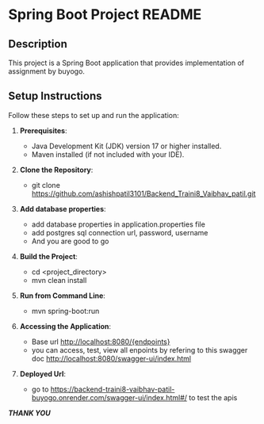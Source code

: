 # Spring Boot Project README

## Description
This project is a Spring Boot application that provides implementation of assignment by buyogo.


## Setup Instructions
Follow these steps to set up and run the application:

1. **Prerequisites**: 
   - Java Development Kit (JDK) version 17 or higher installed.
   - Maven installed (if not included with your IDE).

2. **Clone the Repository**:
   - git clone https://github.com/ashishpatil3101/Backend_Traini8_Vaibhav_patil.git
     
3. **Add database properties**:
   - add database properties in application.properties file
   - add postgres sql connection url, password, username
   - And you are good to go

4. **Build the Project**:
   - cd <project_directory>
   - mvn clean install

5. **Run from Command Line**:
   - mvn spring-boot:run

6. **Accessing the Application**:
   - Base url <http://localhost:8080/{endpoints}>
   - you can access, test, view all enpoints by refering to this swagger doc  <http://localhost:8080/swagger-ui/index.html>

7. **Deployed Url**:
    - go to <https://backend-traini8-vaibhav-patil-buyogo.onrender.com/swagger-ui/index.html#/>  to test the apis
  
***THANK YOU***




